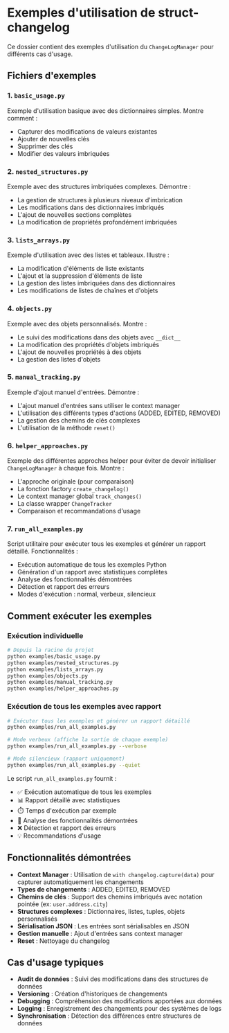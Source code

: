 # Exemples d'utilisation de struct-changelog

Ce dossier contient des exemples d'utilisation du `ChangeLogManager` pour différents cas d'usage.

## Fichiers d'exemples

### 1. `basic_usage.py`
Exemple d'utilisation basique avec des dictionnaires simples. Montre comment :
- Capturer des modifications de valeurs existantes
- Ajouter de nouvelles clés
- Supprimer des clés
- Modifier des valeurs imbriquées

### 2. `nested_structures.py`
Exemple avec des structures imbriquées complexes. Démontre :
- La gestion de structures à plusieurs niveaux d'imbrication
- Les modifications dans des dictionnaires imbriqués
- L'ajout de nouvelles sections complètes
- La modification de propriétés profondément imbriquées

### 3. `lists_arrays.py`
Exemple d'utilisation avec des listes et tableaux. Illustre :
- La modification d'éléments de liste existants
- L'ajout et la suppression d'éléments de liste
- La gestion des listes imbriquées dans des dictionnaires
- Les modifications de listes de chaînes et d'objets

### 4. `objects.py`
Exemple avec des objets personnalisés. Montre :
- Le suivi des modifications dans des objets avec `__dict__`
- La modification des propriétés d'objets imbriqués
- L'ajout de nouvelles propriétés à des objets
- La gestion des listes d'objets

### 5. `manual_tracking.py`
Exemple d'ajout manuel d'entrées. Démontre :
- L'ajout manuel d'entrées sans utiliser le context manager
- L'utilisation des différents types d'actions (ADDED, EDITED, REMOVED)
- La gestion des chemins de clés complexes
- L'utilisation de la méthode `reset()`

### 6. `helper_approaches.py`
Exemple des différentes approches helper pour éviter de devoir initialiser `ChangeLogManager` à chaque fois. Montre :
- L'approche originale (pour comparaison)
- La fonction factory `create_changelog()`
- Le context manager global `track_changes()`
- La classe wrapper `ChangeTracker`
- Comparaison et recommandations d'usage

### 7. `run_all_examples.py`
Script utilitaire pour exécuter tous les exemples et générer un rapport détaillé. Fonctionnalités :
- Exécution automatique de tous les exemples Python
- Génération d'un rapport avec statistiques complètes
- Analyse des fonctionnalités démontrées
- Détection et rapport des erreurs
- Modes d'exécution : normal, verbeux, silencieux

## Comment exécuter les exemples

### Exécution individuelle

```bash
# Depuis la racine du projet
python examples/basic_usage.py
python examples/nested_structures.py
python examples/lists_arrays.py
python examples/objects.py
python examples/manual_tracking.py
python examples/helper_approaches.py
```

### Exécution de tous les exemples avec rapport

```bash
# Exécuter tous les exemples et générer un rapport détaillé
python examples/run_all_examples.py

# Mode verbeux (affiche la sortie de chaque exemple)
python examples/run_all_examples.py --verbose

# Mode silencieux (rapport uniquement)
python examples/run_all_examples.py --quiet
```

Le script `run_all_examples.py` fournit :
- ✅ Exécution automatique de tous les exemples
- 📊 Rapport détaillé avec statistiques
- ⏱️ Temps d'exécution par exemple
- 🎯 Analyse des fonctionnalités démontrées
- ❌ Détection et rapport des erreurs
- 💡 Recommandations d'usage

## Fonctionnalités démontrées

- **Context Manager** : Utilisation de `with changelog.capture(data)` pour capturer automatiquement les changements
- **Types de changements** : ADDED, EDITED, REMOVED
- **Chemins de clés** : Support des chemins imbriqués avec notation pointée (ex: `user.address.city`)
- **Structures complexes** : Dictionnaires, listes, tuples, objets personnalisés
- **Sérialisation JSON** : Les entrées sont sérialisables en JSON
- **Gestion manuelle** : Ajout d'entrées sans context manager
- **Reset** : Nettoyage du changelog

## Cas d'usage typiques

- **Audit de données** : Suivi des modifications dans des structures de données
- **Versioning** : Création d'historiques de changements
- **Debugging** : Compréhension des modifications apportées aux données
- **Logging** : Enregistrement des changements pour des systèmes de logs
- **Synchronisation** : Détection des différences entre structures de données
